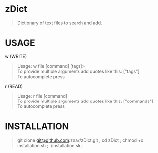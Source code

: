 # zDict

> Dictionary of text files to search and add. 

# USAGE

w (WRITE)
>Usage: w file [command] [tags]><br />
> To provide multiple arguments add quotes like this: ["tags"] <br />
> To autocomplete press <TAB> <br />
 
r (READ)
>Usage: r file [command] <br />
> To provide multiple arguments add quotes like this: ["commands"]  <br />
> To autocomplete press <TAB>  <br />
 
# INSTALLATION

>git clone git@github.com:znav/zDict.git ;
cd zDict ;
chmod +x installation.sh ; 
./installation.sh ;




